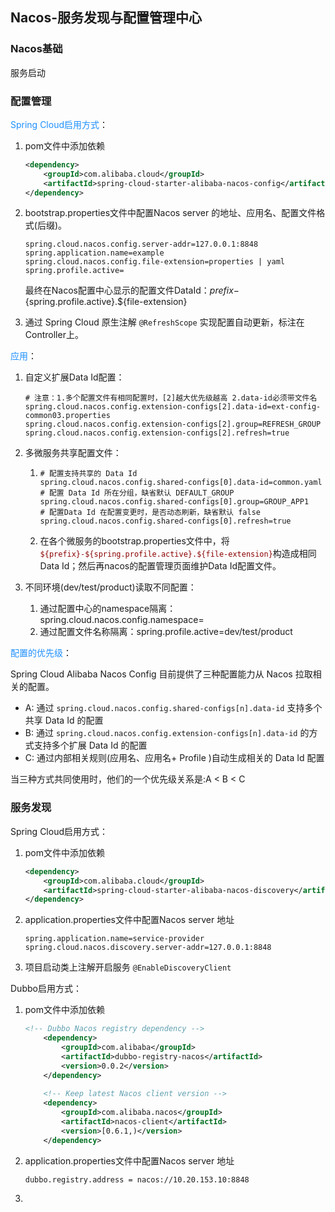## Nacos-服务发现与配置管理中心

### Nacos基础

服务启动

### 配置管理

<font color="#1E90FF">Spring Cloud启用方式</font>：

1. pom文件中添加依赖

   ~~~xml
   <dependency>
       <groupId>com.alibaba.cloud</groupId>
       <artifactId>spring-cloud-starter-alibaba-nacos-config</artifactId>
   </dependency>
   ~~~
   
2. bootstrap.properties文件中配置Nacos server 的地址、应用名、配置文件格式(后缀)。

   ~~~properties
   spring.cloud.nacos.config.server-addr=127.0.0.1:8848
   spring.application.name=example
   spring.cloud.nacos.config.file-extension=properties | yaml
   spring.profile.active=
   ~~~

   最终在Nacos配置中心显示的配置文件DataId：${prefix}-${spring.profile.active}.${file-extension}

3. 通过 Spring Cloud 原生注解 `@RefreshScope` 实现配置自动更新，标注在Controller上。

<font color="#1E90FF">应用</font>：

1. 自定义扩展Data Id配置：

   ~~~properties
   # 注意：1.多个配置文件有相同配置时，[2]越大优先级越高 2.data-id必须带文件名
   spring.cloud.nacos.config.extension-configs[2].data-id=ext-config-common03.properties
   spring.cloud.nacos.config.extension-configs[2].group=REFRESH_GROUP
   spring.cloud.nacos.config.extension-configs[2].refresh=true
   ~~~

2. 多微服务共享配置文件：

   1. ~~~properties
      # 配置支持共享的 Data Id
      spring.cloud.nacos.config.shared-configs[0].data-id=common.yaml
      # 配置 Data Id 所在分组，缺省默认 DEFAULT_GROUP
      spring.cloud.nacos.config.shared-configs[0].group=GROUP_APP1
      # 配置Data Id 在配置变更时，是否动态刷新，缺省默认 false
      spring.cloud.nacos.config.shared-configs[0].refresh=true
      ~~~

   2. 在各个微服务的bootstrap.properties文件中，将<font color="#8B0000">`${prefix}-${spring.profile.active}.${file-extension}`</font>构造成相同Data Id；然后再nacos的配置管理页面维护Data Id配置文件。

3. 不同环境(dev/test/product)读取不同配置：

   1. 通过配置中心的namespace隔离：spring.cloud.nacos.config.namespace=
   2. 通过配置文件名称隔离：spring.profile.active=dev/test/product

<font color="#1E90FF">配置的优先级</font>：

Spring Cloud Alibaba Nacos Config 目前提供了三种配置能力从 Nacos 拉取相关的配置。

- A: 通过 `spring.cloud.nacos.config.shared-configs[n].data-id` 支持多个共享 Data Id 的配置
- B: 通过 `spring.cloud.nacos.config.extension-configs[n].data-id` 的方式支持多个扩展 Data Id 的配置
- C: 通过内部相关规则(应用名、应用名+ Profile )自动生成相关的 Data Id 配置

当三种方式共同使用时，他们的一个优先级关系是:A < B < C

### 服务发现

Spring Cloud启用方式：

1. pom文件中添加依赖

   ~~~xml
   <dependency>
       <groupId>com.alibaba.cloud</groupId>
       <artifactId>spring-cloud-starter-alibaba-nacos-discovery</artifactId>
   </dependency>
   ~~~
   
2. application.properties文件中配置Nacos server 地址

   ~~~properties
   spring.application.name=service-provider
   spring.cloud.nacos.discovery.server-addr=127.0.0.1:8848
   ~~~

3. 项目启动类上注解开启服务 `@EnableDiscoveryClient`

Dubbo启用方式：

1. pom文件中添加依赖

   ~~~xml
   <!-- Dubbo Nacos registry dependency -->
       <dependency>
           <groupId>com.alibaba</groupId>
           <artifactId>dubbo-registry-nacos</artifactId>
           <version>0.0.2</version>
       </dependency>   
       
       <!-- Keep latest Nacos client version -->
       <dependency>
           <groupId>com.alibaba.nacos</groupId>
           <artifactId>nacos-client</artifactId>
           <version>[0.6.1,)</version>
       </dependency>
   ~~~

   

2. application.properties文件中配置Nacos server 地址

   ~~~properties
   dubbo.registry.address = nacos://10.20.153.10:8848
   ~~~

3. 